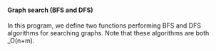 #### Graph search (BFS and DFS)

In this program, we define two functions performing BFS and DFS algorithms for searching graphs. Note that these 
algorithms are both _O(n+m).
